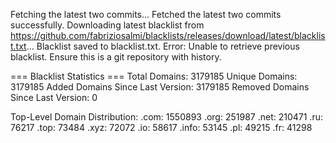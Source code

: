 Fetching the latest two commits...
Fetched the latest two commits successfully.
Downloading latest blacklist from https://github.com/fabriziosalmi/blacklists/releases/download/latest/blacklist.txt...
Blacklist saved to blacklist.txt.
Error: Unable to retrieve previous blacklist. Ensure this is a git repository with history.

=== Blacklist Statistics ===
Total Domains: 3179185
Unique Domains: 3179185
Added Domains Since Last Version: 3179185
Removed Domains Since Last Version: 0

Top-Level Domain Distribution:
  .com: 1550893
  .org: 251987
  .net: 210471
  .ru: 76217
  .top: 73484
  .xyz: 72072
  .io: 58617
  .info: 53145
  .pl: 49215
  .fr: 41298
